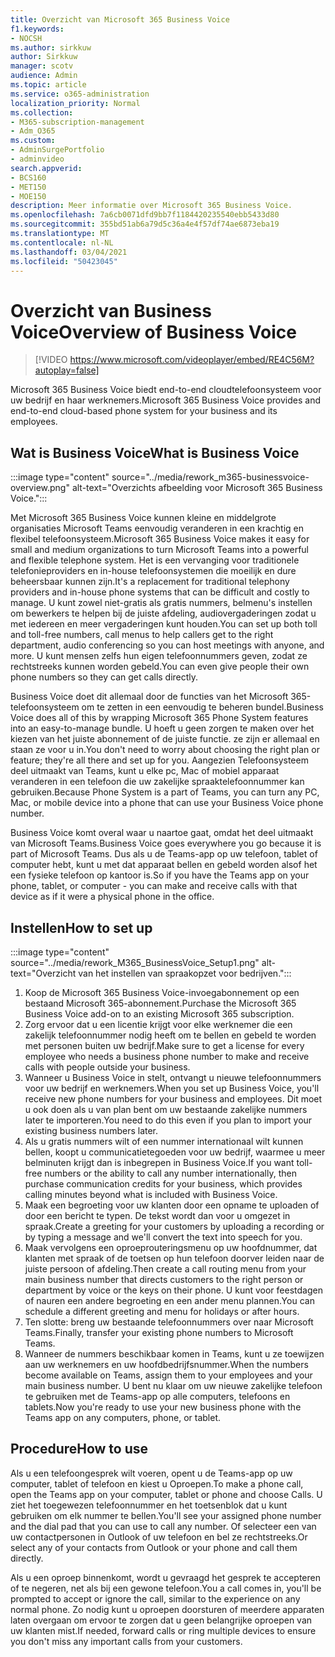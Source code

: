 ```yaml
---
title: Overzicht van Microsoft 365 Business Voice
f1.keywords:
- NOCSH
ms.author: sirkkuw
author: Sirkkuw
manager: scotv
audience: Admin
ms.topic: article
ms.service: o365-administration
localization_priority: Normal
ms.collection:
- M365-subscription-management
- Adm_O365
ms.custom:
- AdminSurgePortfolio
- adminvideo
search.appverid:
- BCS160
- MET150
- MOE150
description: Meer informatie over Microsoft 365 Business Voice.
ms.openlocfilehash: 7a6cb0071dfd9bb7f1184420235540ebb5433d80
ms.sourcegitcommit: 355bd51ab6a79d5c36a4e4f57df74ae6873eba19
ms.translationtype: MT
ms.contentlocale: nl-NL
ms.lasthandoff: 03/04/2021
ms.locfileid: "50423045"
---
```

# <a name="overview-of-business-voice"></a><span data-ttu-id="e504e-103">Overzicht van Business Voice</span><span class="sxs-lookup"><span data-stu-id="e504e-103">Overview of Business Voice</span></span>

> [!VIDEO https://www.microsoft.com/videoplayer/embed/RE4C56M?autoplay=false]

<span data-ttu-id="e504e-104">Microsoft 365 Business Voice biedt end-to-end cloudtelefoonsysteem voor uw bedrijf en haar werknemers.</span><span class="sxs-lookup"><span data-stu-id="e504e-104">Microsoft 365 Business Voice provides and end-to-end cloud-based phone system for your business and its employees.</span></span>

## <a name="what-is-business-voice"></a><span data-ttu-id="e504e-105">Wat is Business Voice</span><span class="sxs-lookup"><span data-stu-id="e504e-105">What is Business Voice</span></span>

:::image type="content" source="../media/rework_m365-businessvoice-overview.png" alt-text="Overzichts afbeelding voor Microsoft 365 Business Voice.":::

<span data-ttu-id="e504e-107">Met Microsoft 365 Business Voice kunnen kleine en middelgrote organisaties Microsoft Teams eenvoudig veranderen in een krachtig en flexibel telefoonsysteem.</span><span class="sxs-lookup"><span data-stu-id="e504e-107">Microsoft 365 Business Voice makes it easy for small and medium organizations to turn Microsoft Teams into a powerful and flexible telephone system.</span></span> <span data-ttu-id="e504e-108">Het is een vervanging voor traditionele telefonieproviders en in-house telefoonsystemen die moeilijk en dure beheersbaar kunnen zijn.</span><span class="sxs-lookup"><span data-stu-id="e504e-108">It's a replacement for traditional telephony providers and in-house phone systems that can be difficult and costly to manage.</span></span> <span data-ttu-id="e504e-109">U kunt zowel niet-gratis als gratis nummers, belmenu's instellen om bewerkers te helpen bij de juiste afdeling, audiovergaderingen zodat u met iedereen en meer vergaderingen kunt houden.</span><span class="sxs-lookup"><span data-stu-id="e504e-109">You can set up both toll and toll-free numbers, call menus to help callers get to the right department, audio conferencing so you can host meetings with anyone, and more.</span></span> <span data-ttu-id="e504e-110">U kunt mensen zelfs hun eigen telefoonnummers geven, zodat ze rechtstreeks kunnen worden gebeld.</span><span class="sxs-lookup"><span data-stu-id="e504e-110">You can even give people their own phone numbers so they can get calls directly.</span></span>

<span data-ttu-id="e504e-111">Business Voice doet dit allemaal door de functies van het Microsoft 365-telefoonsysteem om te zetten in een eenvoudig te beheren bundel.</span><span class="sxs-lookup"><span data-stu-id="e504e-111">Business Voice does all of this by wrapping Microsoft 365 Phone System features into an easy-to-manage bundle.</span></span> <span data-ttu-id="e504e-112">U hoeft u geen zorgen te maken over het kiezen van het juiste abonnement of de juiste functie. ze zijn er allemaal en staan ze voor u in.</span><span class="sxs-lookup"><span data-stu-id="e504e-112">You don't need to worry about choosing the right plan or feature; they're all there and set up for you.</span></span> <span data-ttu-id="e504e-113">Aangezien Telefoonsysteem deel uitmaakt van Teams, kunt u elke pc, Mac of mobiel apparaat veranderen in een telefoon die uw zakelijke spraaktelefoonnummer kan gebruiken.</span><span class="sxs-lookup"><span data-stu-id="e504e-113">Because Phone System is a part of Teams, you can turn any PC, Mac, or mobile device into a phone that can use your Business Voice phone number.</span></span>

<span data-ttu-id="e504e-114">Business Voice komt overal waar u naartoe gaat, omdat het deel uitmaakt van Microsoft Teams.</span><span class="sxs-lookup"><span data-stu-id="e504e-114">Business Voice goes everywhere you go because it is part of Microsoft Teams.</span></span> <span data-ttu-id="e504e-115">Dus als u de Teams-app op uw telefoon, tablet of computer hebt, kunt u met dat apparaat bellen en gebeld worden alsof het een fysieke telefoon op kantoor is.</span><span class="sxs-lookup"><span data-stu-id="e504e-115">So if you have the Teams app on your phone, tablet, or computer - you can make and receive calls with that device as if it were a physical phone in the office.</span></span>

## <a name="how-to-set-up"></a><span data-ttu-id="e504e-116">Instellen</span><span class="sxs-lookup"><span data-stu-id="e504e-116">How to set up</span></span>

:::image type="content" source="../media/rework_M365_BusinessVoice_Setup1.png" alt-text="Overzicht van het instellen van spraakopzet voor bedrijven.":::

1. <span data-ttu-id="e504e-118">Koop de Microsoft 365 Business Voice-invoegabonnement op een bestaand Microsoft 365-abonnement.</span><span class="sxs-lookup"><span data-stu-id="e504e-118">Purchase the Microsoft 365 Business Voice add-on to an existing Microsoft 365 subscription.</span></span>
1. <span data-ttu-id="e504e-119">Zorg ervoor dat u een licentie krijgt voor elke werknemer die een zakelijk telefoonnummer nodig heeft om te bellen en gebeld te worden met personen buiten uw bedrijf.</span><span class="sxs-lookup"><span data-stu-id="e504e-119">Make sure to get a license for every employee who needs a business phone number to make and receive calls with people outside your business.</span></span>
1. <span data-ttu-id="e504e-120">Wanneer u Business Voice in stelt, ontvangt u nieuwe telefoonnummers voor uw bedrijf en werknemers.</span><span class="sxs-lookup"><span data-stu-id="e504e-120">When you set up Business Voice, you'll receive new phone numbers for your business and employees.</span></span> <span data-ttu-id="e504e-121">Dit moet u ook doen als u van plan bent om uw bestaande zakelijke nummers later te importeren.</span><span class="sxs-lookup"><span data-stu-id="e504e-121">You need to do this even if you plan to import your existing business numbers later.</span></span>
1. <span data-ttu-id="e504e-122">Als u gratis nummers wilt of een nummer internationaal wilt kunnen bellen, koopt u communicatietegoeden voor uw bedrijf, waarmee u meer belminuten krijgt dan is inbegrepen in Business Voice.</span><span class="sxs-lookup"><span data-stu-id="e504e-122">If you want toll-free numbers or the ability to call any number internationally, then purchase communication credits for your business, which provides calling minutes beyond what is included with Business Voice.</span></span>
1. <span data-ttu-id="e504e-123">Maak een begroeting voor uw klanten door een opname te uploaden of door een bericht te typen. De tekst wordt dan voor u omgezet in spraak.</span><span class="sxs-lookup"><span data-stu-id="e504e-123">Create a greeting for your customers by uploading a recording or by typing a message and we'll convert the text into speech for you.</span></span>
1. <span data-ttu-id="e504e-124">Maak vervolgens een oproeprouteringsmenu op uw hoofdnummer, dat klanten met spraak of de toetsen op hun telefoon doorver leiden naar de juiste persoon of afdeling.</span><span class="sxs-lookup"><span data-stu-id="e504e-124">Then create a call routing menu from your main business number that directs customers to the right person or department by voice or the keys on their phone.</span></span> <span data-ttu-id="e504e-125">U kunt voor feestdagen of nauren een andere begroeting en een ander menu plannen.</span><span class="sxs-lookup"><span data-stu-id="e504e-125">You can schedule a different greeting and menu for holidays or after hours.</span></span>
1. <span data-ttu-id="e504e-126">Ten slotte: breng uw bestaande telefoonnummers over naar Microsoft Teams.</span><span class="sxs-lookup"><span data-stu-id="e504e-126">Finally, transfer your existing phone numbers to Microsoft Teams.</span></span>
1. <span data-ttu-id="e504e-127">Wanneer de nummers beschikbaar komen in Teams, kunt u ze toewijzen aan uw werknemers en uw hoofdbedrijfsnummer.</span><span class="sxs-lookup"><span data-stu-id="e504e-127">When the numbers become available on Teams, assign them to your employees and your main business number.</span></span> <span data-ttu-id="e504e-128">U bent nu klaar om uw nieuwe zakelijke telefoon te gebruiken met de Teams-app op alle computers, telefoons en tablets.</span><span class="sxs-lookup"><span data-stu-id="e504e-128">Now you're ready to use your new business phone with the Teams app on any computers, phone, or tablet.</span></span>

## <a name="how-to-use"></a><span data-ttu-id="e504e-129">Procedure</span><span class="sxs-lookup"><span data-stu-id="e504e-129">How to use</span></span>

<span data-ttu-id="e504e-130">Als u een telefoongesprek wilt voeren, opent u de Teams-app op uw computer, tablet of telefoon en kiest u Oproepen.</span><span class="sxs-lookup"><span data-stu-id="e504e-130">To make a phone call, open the Teams app on your computer, tablet or phone and choose Calls.</span></span> <span data-ttu-id="e504e-131">U ziet het toegewezen telefoonnummer en het toetsenblok dat u kunt gebruiken om elk nummer te bellen.</span><span class="sxs-lookup"><span data-stu-id="e504e-131">You'll see your assigned phone number and the dial pad that you can use to call any number.</span></span> <span data-ttu-id="e504e-132">Of selecteer een van uw contactpersonen in Outlook of uw telefoon en bel ze rechtstreeks.</span><span class="sxs-lookup"><span data-stu-id="e504e-132">Or select any of your contacts from Outlook or your phone and call them directly.</span></span>

<span data-ttu-id="e504e-133">Als u een oproep binnenkomt, wordt u gevraagd het gesprek te accepteren of te negeren, net als bij een gewone telefoon.</span><span class="sxs-lookup"><span data-stu-id="e504e-133">You a call comes in, you'll be prompted to accept or ignore the call, similar to the experience on any normal phone.</span></span> <span data-ttu-id="e504e-134">Zo nodig kunt u oproepen doorsturen of meerdere apparaten laten overgaan om ervoor te zorgen dat u geen belangrijke oproepen van uw klanten mist.</span><span class="sxs-lookup"><span data-stu-id="e504e-134">If needed, forward calls or ring multiple devices to ensure you don't miss any important calls from your customers.</span></span>